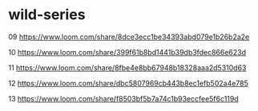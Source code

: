 # wild-series
09
https://www.loom.com/share/8dce3ecc1be34393abd079e1b26b2a2e

10
https://www.loom.com/share/399f61b8bd1441b39db3fdec866e623d

11
https://www.loom.com/share/8fbe4e8bb67948b18328aaa2d5310d63

12
https://www.loom.com/share/dbc5807969cb443b8ec1efb502a4e785

13
https://www.loom.com/share/f8503bf5b7a74c1b93eccfee5f6c119d

